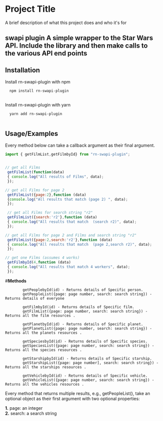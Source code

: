 
# Project Title

A brief description of what this project does and who it's for


## swapi plugin A simple wrapper to the Star Wars API. Include the library and then make calls to the various API end points

## Installation

Install rn-swapi-plugin with npm

```bash
  npm install rn-swapi-plugin
  
```
Install rn-swapi-plugin with yarn

```bash
  yarn add rn-swapi-plugin
  
```
    
## Usage/Examples

Every method below can take a callback argument as their final argument.

```javascript
import { getFilmList,getFilmbyId} from "rn-swapi-plugin";


// get all Films
 getFilmList(function(data)
 { console.log("All results of Films", data);
 });

// get all Films for page 2
 getFilmList({page:2},function (data)
 {console.log("All results that match (page 2) ", data);
 });

 // get all Films for search string "r2"
 getFilmList({search:'r2'},function (data)
 { console.log("All results that match  (search r2)", data);
 });

// get all Films for page 2 and Films and search string "r2"
 getFilmList({page:2,search:'r2'},function (data)
 { console.log("All results that match  (page 2,search r2)", data);
 });

// get one Films (assumes 4 works)
 getFilmbyId(4,function (data)
 { console.log("All results that match 4 workers", data);
 });
```

#**Methods**
        

            getPeoplebyId(id) - Returns details of Specific person.
            getPeopleList({page: page number, search: search string}) - Returns details of everyone

            getFilmbyId(id) - Returns details of Specific film.
            getFilmList({page: page number, search: search string}) - Returns all the film resources .

            getPlanetbyId(id) - Returns details of Specific planet.
            getPlanetList({page: page number, search: search string}) - Returns all the planets resources .
          
            getSpeciesbyId(id) - Returns details of Specific species.
            getSpeciesList({page: page number, search: search string}) - Returns all the species resources .
          
            getStarshipbyId(id) - Returns details of Specific starship.
            getStarshipList({page: page number], search: search string}) - Returns all the starships resources .
           
            getVehiclebyId(id) - Returns details of Specific vehicle.
            getVehicleList({page: page number, search: search string}) - Returns all the vehicles resources .    


Every method that returns multiple results, e.g., getPeopleList(), take an optional object as their first argument with two optional properties:

**1.**   page: an integer\
**2.**   search: a search string



